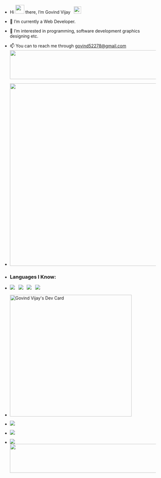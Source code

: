 - Hi <img src="https://github.com/TheDudeThatCode/TheDudeThatCode/raw/master/Assets/Hi.gif" width="29px" style="max-width: 100%;"> there, I’m Govind Vijay &nbsp; <img src="https://github.com/TheDudeThatCode/TheDudeThatCode/raw/master/Assets/Earth.gif" width="24px" style="max-width: 100%;">
- 🌱 I’m currently a Web Developer.
- 👀 I’m interested in programming, software development graphics designing etc.
- 📫 You can to reach me through  govind52278@gmail.com
  <img src="https://github.com/Govindv7555/Govindv7555/blob/main/49e76e0596857673c5c80c85b84394c1.gif" width=1000px height=95px>
- <img src="https://github.com/Govindv7555/Govindv7555/blob/main/1574956586430.gif" width=600px>
- <h3>Languages I Know:</h3>
- ![](https://img.shields.io/badge/HTML5-E34F26?style=for-the-badge&logo=html5&logoColor=white) &nbsp; ![](https://img.shields.io/badge/CSS3-1572B6?style=for-the-badge&logo=css3&logoColor=white) &nbsp;  ![](https://img.shields.io/badge/Python-FFD43B?style=for-the-badge&logo=python&logoColor=blue) &nbsp; ![](https://img.shields.io/badge/C-00599C?style=for-the-badge&logo=c&logoColor=white)
- <a href="https://app.daily.dev/govind754"><img src="https://api.daily.dev/devcards/64dc9b2bba2148999184a95acaf55fde.png?r=quv" width="400" alt="Govind Vijay's Dev Card"/></a>

- ![](https://github-readme-stats.vercel.app/api?username=Govindv7555&show_icons=true&theme=tokyonight)
- ![](https://github-readme-stats.vercel.app/api/top-langs/?username=Govindv7555)
- ![](https://github-readme-streak-stats.herokuapp.com/?user=Govindv7555)
  <img src="https://github.com/Govindv7555/Govindv7555/blob/main/49e76e0596857673c5c80c85b84394c1.gif" width=1000px height=95px>
<!---
GovindVijay/GovindVijay is a ✨ special ✨ repository because its `README.md` (this file) appears on your GitHub profile.
You can click the Preview link to take a look at your changes.
--->
